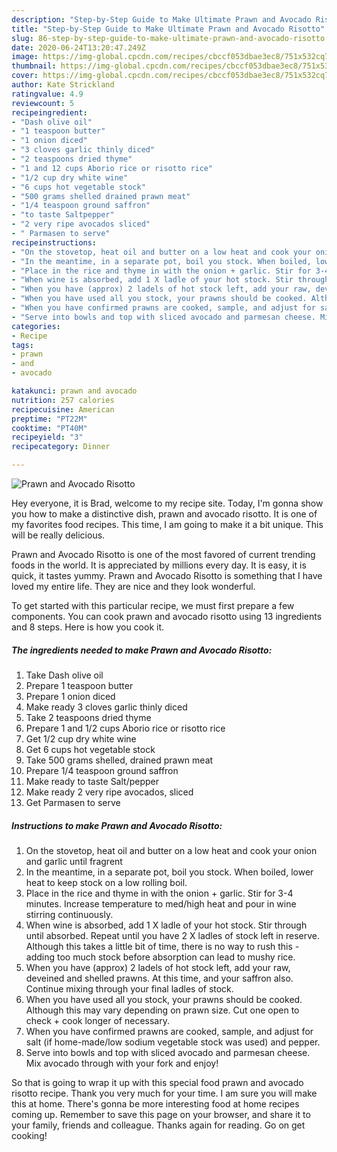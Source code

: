 ```yaml
---
description: "Step-by-Step Guide to Make Ultimate Prawn and Avocado Risotto"
title: "Step-by-Step Guide to Make Ultimate Prawn and Avocado Risotto"
slug: 86-step-by-step-guide-to-make-ultimate-prawn-and-avocado-risotto
date: 2020-06-24T13:20:47.249Z
image: https://img-global.cpcdn.com/recipes/cbccf053dbae3ec8/751x532cq70/prawn-and-avocado-risotto-recipe-main-photo.jpg
thumbnail: https://img-global.cpcdn.com/recipes/cbccf053dbae3ec8/751x532cq70/prawn-and-avocado-risotto-recipe-main-photo.jpg
cover: https://img-global.cpcdn.com/recipes/cbccf053dbae3ec8/751x532cq70/prawn-and-avocado-risotto-recipe-main-photo.jpg
author: Kate Strickland
ratingvalue: 4.9
reviewcount: 5
recipeingredient:
- "Dash olive oil"
- "1 teaspoon butter"
- "1 onion diced"
- "3 cloves garlic thinly diced"
- "2 teaspoons dried thyme"
- "1 and 12 cups Aborio rice or risotto rice"
- "1/2 cup dry white wine"
- "6 cups hot vegetable stock"
- "500 grams shelled drained prawn meat"
- "1/4 teaspoon ground saffron"
- "to taste Saltpepper"
- "2 very ripe avocados sliced"
- " Parmasen to serve"
recipeinstructions:
- "On the stovetop, heat oil and butter on a low heat and cook your onion and garlic until fragrent"
- "In the meantime, in a separate pot, boil you stock. When boiled, lower heat to keep stock on a low rolling boil."
- "Place in the rice and thyme in with the onion + garlic. Stir for 3-4 minutes. Increase temperature to med/high heat and pour in wine stirring continuously."
- "When wine is absorbed, add 1 X ladle of your hot stock. Stir through until absorbed. Repeat until you have 2 X ladles of stock left in reserve. Although this takes a little bit of time, there is no way to rush this - adding too much stock before absorption can lead to mushy rice."
- "When you have (approx) 2 ladels of hot stock left, add your raw, deveined and shelled prawns. At this time, and your saffron also. Continue mixing through your final ladles of stock."
- "When you have used all you stock, your prawns should be cooked. Although this may vary depending on prawn size. Cut one open to check + cook longer of necessary."
- "When you have confirmed prawns are cooked, sample, and adjust for salt (if home-made/low sodium vegetable stock was used) and pepper."
- "Serve into bowls and top with sliced avocado and parmesan cheese. Mix avocado through with your fork and enjoy!"
categories:
- Recipe
tags:
- prawn
- and
- avocado

katakunci: prawn and avocado 
nutrition: 257 calories
recipecuisine: American
preptime: "PT22M"
cooktime: "PT40M"
recipeyield: "3"
recipecategory: Dinner

---
```



![Prawn and Avocado Risotto](https://img-global.cpcdn.com/recipes/cbccf053dbae3ec8/751x532cq70/prawn-and-avocado-risotto-recipe-main-photo.jpg)

Hey everyone, it is Brad, welcome to my recipe site. Today, I'm gonna show you how to make a distinctive dish, prawn and avocado risotto. It is one of my favorites food recipes. This time, I am going to make it a bit unique. This will be really delicious.

Prawn and Avocado Risotto is one of the most favored of current trending foods in the world. It is appreciated by millions every day. It is easy, it is quick, it tastes yummy. Prawn and Avocado Risotto is something that I have loved my entire life. They are nice and they look wonderful.




To get started with this particular recipe, we must first prepare a few components. You can cook prawn and avocado risotto using 13 ingredients and 8 steps. Here is how you cook it.

<!--inarticleads1-->

##### The ingredients needed to make Prawn and Avocado Risotto:

1. Take Dash olive oil
1. Prepare 1 teaspoon butter
1. Prepare 1 onion diced
1. Make ready 3 cloves garlic thinly diced
1. Take 2 teaspoons dried thyme
1. Prepare 1 and 1/2 cups Aborio rice or risotto rice
1. Get 1/2 cup dry white wine
1. Get 6 cups hot vegetable stock
1. Take 500 grams shelled, drained prawn meat
1. Prepare 1/4 teaspoon ground saffron
1. Make ready to taste Salt/pepper
1. Make ready 2 very ripe avocados, sliced
1. Get  Parmasen to serve




<!--inarticleads2-->

##### Instructions to make Prawn and Avocado Risotto:

1. On the stovetop, heat oil and butter on a low heat and cook your onion and garlic until fragrent
1. In the meantime, in a separate pot, boil you stock. When boiled, lower heat to keep stock on a low rolling boil.
1. Place in the rice and thyme in with the onion + garlic. Stir for 3-4 minutes. Increase temperature to med/high heat and pour in wine stirring continuously.
1. When wine is absorbed, add 1 X ladle of your hot stock. Stir through until absorbed. Repeat until you have 2 X ladles of stock left in reserve. Although this takes a little bit of time, there is no way to rush this - adding too much stock before absorption can lead to mushy rice.
1. When you have (approx) 2 ladels of hot stock left, add your raw, deveined and shelled prawns. At this time, and your saffron also. Continue mixing through your final ladles of stock.
1. When you have used all you stock, your prawns should be cooked. Although this may vary depending on prawn size. Cut one open to check + cook longer of necessary.
1. When you have confirmed prawns are cooked, sample, and adjust for salt (if home-made/low sodium vegetable stock was used) and pepper.
1. Serve into bowls and top with sliced avocado and parmesan cheese. Mix avocado through with your fork and enjoy!




So that is going to wrap it up with this special food prawn and avocado risotto recipe. Thank you very much for your time. I am sure you will make this at home. There's gonna be more interesting food at home recipes coming up. Remember to save this page on your browser, and share it to your family, friends and colleague. Thanks again for reading. Go on get cooking!
